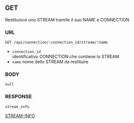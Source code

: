 
## GET
Restituisce uno STREAM tramite il suo NAME e CONNECTION


### URL
```
GET /api/connection/:connection_id/stream/:name
```
- `connection_id`  
identificativo CONNECTION che contiene lo STREAM
- `name`
nome dello STREAM da restituire


### BODY
`null`


### RESPONSE
```
stream_info
```
[STREAM-INFO](./def/stream-info.md)

